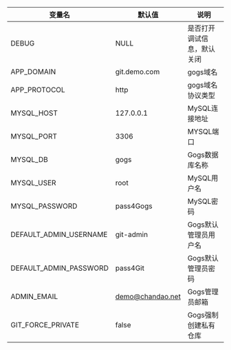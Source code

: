 | 变量名           | 默认值        | 说明                                |
| ---------------- | ------------- | ----------------------------------|
| DEBUG                  | NULL              | 是否打开调试信息，默认关闭  |
| APP_DOMAIN             | git.demo.com      | gogs域名                 |
| APP_PROTOCOL           | http              | gogs域名协议类型          |
| MYSQL_HOST             | 127.0.0.1         | MySQL连接地址             |
| MYSQL_PORT             | 3306              | MYSQL端口                |
| MYSQL_DB               | gogs              | Gogs数据库名称            |
| MYSQL_USER             | root              | MySQL用户名              |
| MYSQL_PASSWORD         | pass4Gogs         | MySQL密码                |
| DEFAULT_ADMIN_USERNAME | git-admin         | Gogs默认管理员用户名       |
| DEFAULT_ADMIN_PASSWORD | pass4Git          | Gogs默认管理员密码         |
| ADMIN_EMAIL            | demo@chandao.net  | Gogs管理员邮箱            |
| GIT_FORCE_PRIVATE      | false             | Gogs强制创建私有仓库       |
